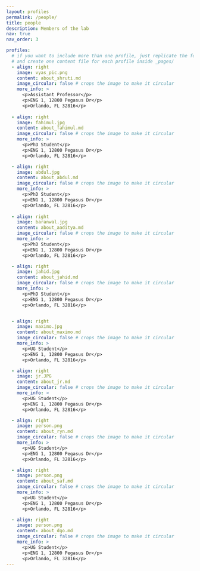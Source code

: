 ```yaml
---
layout: profiles
permalink: /people/
title: people
description: Members of the lab
nav: true
nav_order: 3

profiles:
  # if you want to include more than one profile, just replicate the following block
  # and create one content file for each profile inside _pages/
  - align: right
    image: vyas_pic.png
    content: about_shruti.md
    image_circular: false # crops the image to make it circular
    more_info: >
      <p>Assistant Professor</p>
      <p>ENG 1, 12800 Pegasus Dr</p>
      <p>Orlando, FL 32816</p>
      
  - align: right
    image: fahimul.jpg
    content: about_fahimul.md
    image_circular: false # crops the image to make it circular
    more_info: >
      <p>PhD Student</p>
      <p>ENG 1, 12800 Pegasus Dr</p>
      <p>Orlando, FL 32816</p>

  - align: right
    image: abdul.jpg
    content: about_abdul.md
    image_circular: false # crops the image to make it circular
    more_info: >
      <p>PhD Student</p>
      <p>ENG 1, 12800 Pegasus Dr</p>
      <p>Orlando, FL 32816</p>
      
  - align: right
    image: baranwal.jpg
    content: about_aaditya.md
    image_circular: false # crops the image to make it circular
    more_info: >
      <p>PhD Student</p>
      <p>ENG 1, 12800 Pegasus Dr</p>
      <p>Orlando, FL 32816</p>

  - align: right
    image: jahid.jpg
    content: about_jahid.md
    image_circular: false # crops the image to make it circular
    more_info: >
      <p>PhD Student</p>
      <p>ENG 1, 12800 Pegasus Dr</p>
      <p>Orlando, FL 32816</p>


  - align: right
    image: maximo.jpg
    content: about_maximo.md
    image_circular: false # crops the image to make it circular
    more_info: >
      <p>UG Student</p>
      <p>ENG 1, 12800 Pegasus Dr</p>
      <p>Orlando, FL 32816</p>

  - align: right
    image: jr.JPG
    content: about_jr.md
    image_circular: false # crops the image to make it circular
    more_info: >
      <p>UG Student</p>
      <p>ENG 1, 12800 Pegasus Dr</p>
      <p>Orlando, FL 32816</p>

  - align: right
    image: person.png
    content: about_ryn.md
    image_circular: false # crops the image to make it circular
    more_info: >
      <p>UG Student</p>
      <p>ENG 1, 12800 Pegasus Dr</p>
      <p>Orlando, FL 32816</p>

  - align: right
    image: person.png
    content: about_saf.md
    image_circular: false # crops the image to make it circular
    more_info: >
      <p>UG Student</p>
      <p>ENG 1, 12800 Pegasus Dr</p>
      <p>Orlando, FL 32816</p>

  - align: right
    image: person.png
    content: about_dgo.md
    image_circular: false # crops the image to make it circular
    more_info: >
      <p>UG Student</p>
      <p>ENG 1, 12800 Pegasus Dr</p>
      <p>Orlando, FL 32816</p>
---
```

